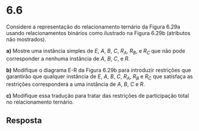# 6.6

Considere a representação do relacionamento ternário da Figura 6.29a usando relacionamentos binários como ilustrado na Figura 6.29b (atributos não mostrados).

**a)** Mostre uma instância simples de $E$, $A$, $B$, $C$, $R_A$, $R_B$, e $R_C$ que não pode corresponder a nenhuma instância de $A$, $B$, $C$, e $R$.

**b)** Modifique o diagrama E-R da Figura 6.29b para introduzir restrições que garantirão que qualquer instância de $E$, $A$, $B$, $C$, $R_A$, $R_B$ e $R_C$ que satisfaça as restrições corresponderá a uma instância de $A$, $B$, $C$ e $R$.

**c)** Modifique essa tradução para tratar das restrições de participação total no relacionamento ternário.

## Resposta
